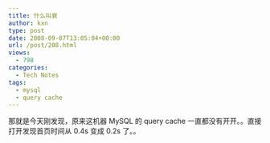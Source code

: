 ```yaml
---
title: 什么叫衰
author: kxn
type: post
date: 2008-09-07T13:05:04+00:00
url: /post/208.html
views:
  - 798
categories:
  - Tech Notes
tags:
  - mysql
  - query cache
---
```


那就是今天刚发现，原来这机器 MySQL 的 query cache 一直都没有开开。。直接打开发现首页时间从 0.4s 变成 0.2s 了。。
